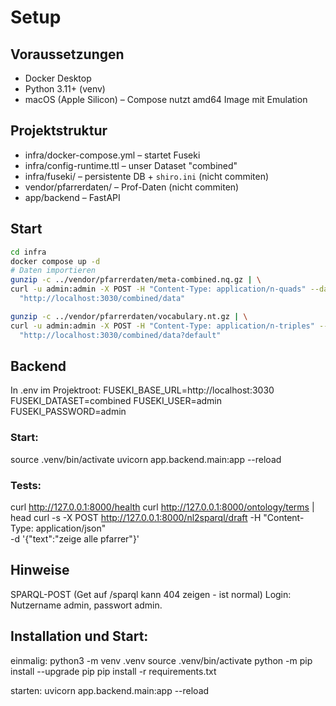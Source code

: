 # Setup

## Voraussetzungen

- Docker Desktop
- Python 3.11+ (venv)
- macOS (Apple Silicon) – Compose nutzt amd64 Image mit Emulation

## Projektstruktur

- infra/docker-compose.yml – startet Fuseki
- infra/config-runtime.ttl – unser Dataset "combined"
- infra/fuseki/ – persistente DB + `shiro.ini` (nicht commiten)
- vendor/pfarrerdaten/ – Prof-Daten (nicht commiten)
- app/backend – FastAPI

## Start

```bash
cd infra
docker compose up -d
# Daten importieren
gunzip -c ../vendor/pfarrerdaten/meta-combined.nq.gz | \
curl -u admin:admin -X POST -H "Content-Type: application/n-quads" --data-binary @- \
  "http://localhost:3030/combined/data"

gunzip -c ../vendor/pfarrerdaten/vocabulary.nt.gz | \
curl -u admin:admin -X POST -H "Content-Type: application/n-triples" --data-binary @- \
  "http://localhost:3030/combined/data?default"
```

## Backend

In .env im Projektroot:
FUSEKI_BASE_URL=http://localhost:3030
FUSEKI_DATASET=combined
FUSEKI_USER=admin
FUSEKI_PASSWORD=admin

### Start:

source .venv/bin/activate
uvicorn app.backend.main:app --reload

### Tests:

curl http://127.0.0.1:8000/health
curl http://127.0.0.1:8000/ontology/terms | head
curl -s -X POST http://127.0.0.1:8000/nl2sparql/draft -H "Content-Type: application/json" \
 -d '{"text":"zeige alle pfarrer"}'

## Hinweise

SPARQL-POST (Get auf /sparql kann 404 zeigen - ist normal)
Login: Nutzername admin, passwort admin.

## Installation und Start:

einmalig:
python3 -m venv .venv
source .venv/bin/activate
python -m pip install --upgrade pip
pip install -r requirements.txt

starten:
uvicorn app.backend.main:app --reload
